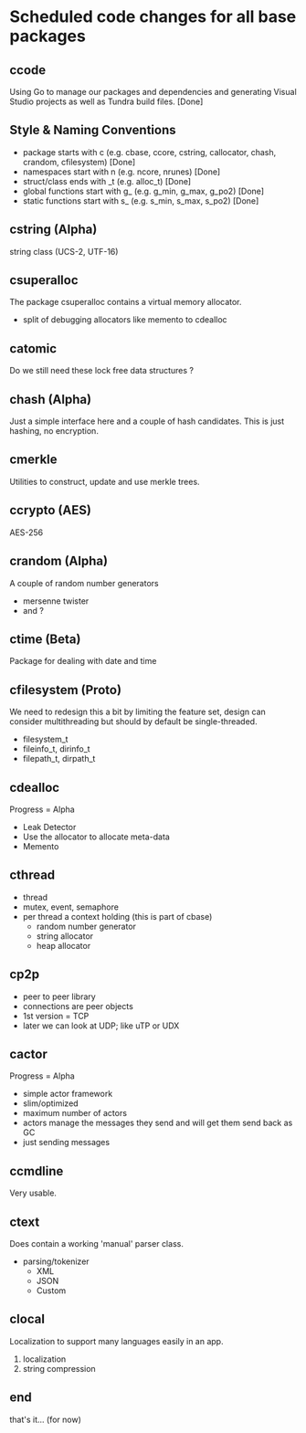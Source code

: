 # Scheduled code changes for all base packages

## ccode

Using Go to manage our packages and dependencies and generating Visual Studio projects as well as Tundra build files. [Done]

## Style & Naming Conventions

- package starts with c (e.g. cbase, ccore, cstring, callocator, chash, crandom, cfilesystem) [Done]
- namespaces start with n (e.g. ncore, nrunes) [Done]
- struct/class ends with _t (e.g. alloc_t) [Done]
- global functions start with g_ (e.g. g_min, g_max, g_po2) [Done]
- static functions start with s_ (e.g. s_min, s_max, s_po2) [Done]

## cstring (Alpha)

string class (UCS-2, UTF-16)

## csuperalloc

The package csuperalloc contains a virtual memory allocator.

- split of debugging allocators like memento to cdealloc

## catomic

Do we still need these lock free data structures ?

## chash (Alpha)

Just a simple interface here and a couple of hash candidates.
This is just hashing, no encryption.

## cmerkle

Utilities to construct, update and use merkle trees.

## ccrypto (AES)

AES-256

## crandom (Alpha)

A couple of random number generators

- mersenne twister
- and ?

## ctime (Beta)

Package for dealing with date and time

## cfilesystem (Proto)

We need to redesign this a bit by limiting the feature set, design can consider multithreading but should by default be single-threaded.

- filesystem_t
- fileinfo_t, dirinfo_t
- filepath_t, dirpath_t

## cdealloc

Progress = Alpha

- Leak Detector
- Use the allocator to allocate meta-data
- Memento

## cthread

- thread
- mutex, event, semaphore
- per thread a context holding (this is part of cbase)
  - random number generator
  - string allocator
  - heap allocator

## cp2p

- peer to peer library
- connections are peer objects
- 1st version = TCP
- later we can look at UDP; like uTP or UDX

## cactor

Progress = Alpha

- simple actor framework
- slim/optimized
- maximum number of actors
- actors manage the messages they send and will get them send back as GC
- just sending messages

## ccmdline

Very usable.

## ctext

Does contain a working 'manual' parser class.

- parsing/tokenizer
  - XML
  - JSON
  - Custom

## clocal

Localization to support many languages easily in an app.

1. localization
2. string compression

## end

that's it... (for now)
